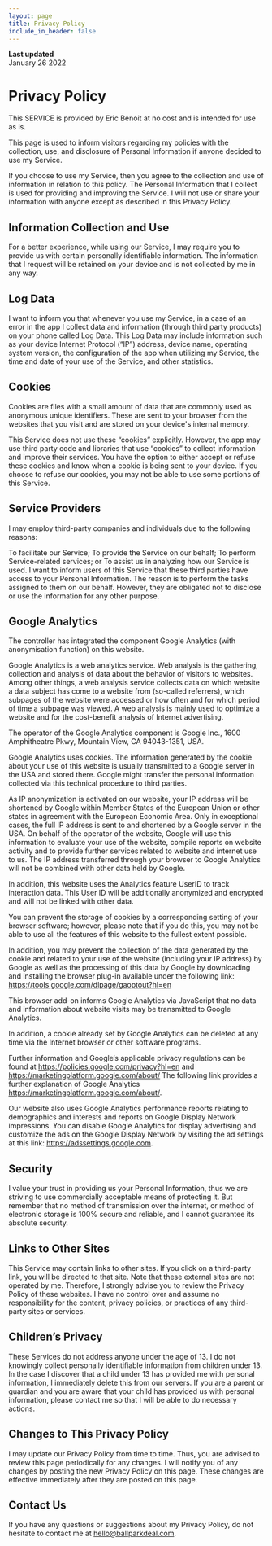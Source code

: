 ```yaml
---
layout: page
title: Privacy Policy
include_in_header: false
---
```


**Last updated**  
January 26 2022

# Privacy Policy
This SERVICE is provided by Eric Benoit at no cost and is intended for use as is.

This page is used to inform visitors regarding my policies with the collection, use, and disclosure of Personal Information if anyone decided to use my Service.

If you choose to use my Service, then you agree to the collection and use of information in relation to this policy. The Personal Information that I collect is used for providing and improving the Service. I will not use or share your information with anyone except as described in this Privacy Policy.

## Information Collection and Use
For a better experience, while using our Service, I may require you to provide us with certain personally identifiable information. The information that I request will be retained on your device and is not collected by me in any way.

## Log Data
I want to inform you that whenever you use my Service, in a case of an error in the app I collect data and information (through third party products) on your phone called Log Data. This Log Data may include information such as your device Internet Protocol (“IP”) address, device name, operating system version, the configuration of the app when utilizing my Service, the time and date of your use of the Service, and other statistics.

## Cookies
Cookies are files with a small amount of data that are commonly used as anonymous unique identifiers. These are sent to your browser from the websites that you visit and are stored on your device's internal memory.

This Service does not use these “cookies” explicitly. However, the app may use third party code and libraries that use “cookies” to collect information and improve their services. You have the option to either accept or refuse these cookies and know when a cookie is being sent to your device. If you choose to refuse our cookies, you may not be able to use some portions of this Service.

## Service Providers

I may employ third-party companies and individuals due to the following reasons:

To facilitate our Service;
To provide the Service on our behalf;
To perform Service-related services; or
To assist us in analyzing how our Service is used.
I want to inform users of this Service that these third parties have access to your Personal Information. The reason is to perform the tasks assigned to them on our behalf. However, they are obligated not to disclose or use the information for any other purpose.

## Google Analytics

The controller has integrated the component Google Analytics (with anonymisation function) on this website.

Google Analytics is a web analytics service. Web analysis is the gathering, collection and analysis of data about the behavior of visitors to websites. Among other things, a web analysis service collects data on which website a data subject has come to a website from (so-called referrers), which subpages of the website were accessed or how often and for which period of time a subpage was viewed. A web analysis is mainly used to optimize a website and for the cost-benefit analysis of Internet advertising.

The operator of the Google Analytics component is Google Inc., 1600 Amphitheatre Pkwy, Mountain View, CA 94043-1351, USA.

Google Analytics uses cookies. The information generated by the cookie about your use of this website is usually transmitted to a Google server in the USA and stored there. Google might transfer the personal information collected via this technical procedure to third parties.

As IP anonymization is activated on our website, your IP address will be shortened by Google within Member States of the European Union or other states in agreement with the European Economic Area. Only in exceptional cases, the full IP address is sent to and shortened by a Google server in the USA. On behalf of the operator of the website, Google will use this information to evaluate your use of the website, compile reports on website activity and to provide further services related to website and internet use to us. The IP address transferred through your browser to Google Analytics will not be combined with other data held by Google.

In addition, this website uses the Analytics feature UserID to track interaction data. This User ID will be additionally anonymized and encrypted and will not be linked with other data.

You can prevent the storage of cookies by a corresponding setting of your browser software; however, please note that if you do this, you may not be able to use all the features of this website to the fullest extent possible.

In addition, you may prevent the collection of the data generated by the cookie and related to your use of the website (including your IP address) by Google as well as the processing of this data by Google by downloading and installing the browser plug-in available under the following link: https://tools.google.com/dlpage/gaoptout?hl=en

This browser add-on informs Google Analytics via JavaScript that no data and information about website visits may be transmitted to Google Analytics.

In addition, a cookie already set by Google Analytics can be deleted at any time via the Internet browser or other software programs.

Further information and Google‘s applicable privacy regulations can be found at https://policies.google.com/privacy?hl=en and https://marketingplatform.google.com/about/ The following link provides a further explanation of Google Analytics https://marketingplatform.google.com/about/.

Our website also uses Google Analytics performance reports relating to demographics and interests and reports on Google Display Network impressions. You can disable Google Analytics for display advertising and customize the ads on the Google Display Network by visiting the ad settings at this link: https://adssettings.google.com.

## Security
I value your trust in providing us your Personal Information, thus we are striving to use commercially acceptable means of protecting it. But remember that no method of transmission over the internet, or method of electronic storage is 100% secure and reliable, and I cannot guarantee its absolute security.

## Links to Other Sites
This Service may contain links to other sites. If you click on a third-party link, you will be directed to that site. Note that these external sites are not operated by me. Therefore, I strongly advise you to review the Privacy Policy of these websites. I have no control over and assume no responsibility for the content, privacy policies, or practices of any third-party sites or services.

## Children’s Privacy
These Services do not address anyone under the age of 13. I do not knowingly collect personally identifiable information from children under 13. In the case I discover that a child under 13 has provided me with personal information, I immediately delete this from our servers. If you are a parent or guardian and you are aware that your child has provided us with personal information, please contact me so that I will be able to do necessary actions.

## Changes to This Privacy Policy
I may update our Privacy Policy from time to time. Thus, you are advised to review this page periodically for any changes. I will notify you of any changes by posting the new Privacy Policy on this page. These changes are effective immediately after they are posted on this page.

## Contact Us
If you have any questions or suggestions about my Privacy Policy, do not hesitate to contact me at hello@ballparkdeal.com.

